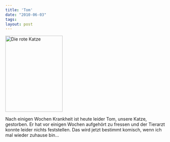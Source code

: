 ```yaml
---
title: 'Tom'
date: "2010-06-03"
tags: 
layout: post
---
```

<div><a href="http://www.flickr.com/photos/cringe/2676142031/" title="Die rote Katze by cringe, on Flickr"><img src="http://farm4.staticflickr.com/3213/2676142031_53551ae49f_m.jpg" width="180" height="240" alt="Die rote Katze"></a></div>

<p>Nach einigen Wochen Krankheit ist heute leider Tom, unsere Katze, gestorben. Er hat vor einigen Wochen aufgehört zu fressen und der Tierarzt konnte leider nichts feststellen. Das wird jetzt bestimmt komisch, wenn ich mal wieder zuhause bin...</p>
